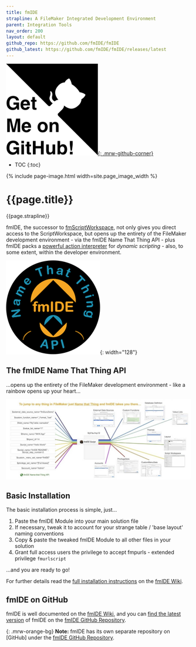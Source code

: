```yaml
---
title: fmIDE
strapline: A FileMaker Integrated Development Environment
parent: Integration Tools
nav_order: 200
layout: default
github_repo: https://github.com/fmIDE/fmIDE
github_latest: https://github.com/fmIDE/fmIDE/releases/latest
---
```

[![Get me on Github](/assets/images/get-me-on-github.png){: .mrw-github-corner}]({{page.github_latest}})

- TOC
{:toc}

{% include page-image.html width=site.page_image_width %}

# {{page.title}}

{{page.strapline}}

fmIDE, the successor to [fmScriptWorkspace](fmscriptworkspace.html), not only gives you direct access to the ScriptWorkspace, but opens up the entirety of the FileMaker development environment - via the fmIDE Name That Thing API - plus fmIDE packs a [powerful action interpreter](https://github.com/fmIDE/fmIDE/wiki/fmIDE-Action-Scripts) for *dynamic scripting* - also, to some extent, within the developer environment.

![fmIDE Name that Thing API](/assets/images/fmide-name-that-thing-a-p-i-256.png){: width="128"}

## The fmIDE Name That Thing API

…opens up the entirety of the FileMaker development environment - like a rainbow opens up your heart…

![fmIDE Name that Thing API](/assets/images/fmide-name-that-thing-api-rainbow.jpg)

## Basic Installation

The basic installation process is simple, just…

1. Paste the fmIDE Module into your main solution file
2. If necessary, tweak it to account for your strange table / 'base layout' naming conventions
3. Copy & paste the tweaked fmIDE Module to all other files in your solution
4. Grant full access users the privilege to accept fmpurls - extended privilege `fmurlscript`

…and you are ready to go!

For further details read the [full installation instructions](https://github.com/fmide/fmide/wiki/About-fmIDE-Installation-and-Setup) on the [fmIDE Wiki](https://github.com/fmide/fmide/wiki).

## fmIDE on GitHub

fmIDE is well documented on the [fmIDE Wiki](https://github.com/fmIDE/fmIDE/wiki), and you can [find the latest version](https://github.com/fmIDE/fmIDE/releases/latest) of fmIDE on the [fmIDE GitHub Repository](https://github.com/fmIDE/fmIDE).

{: .mrw-orange-bg}
**Note:** fmIDE has its own separate repository on [GitHub] under the [fmIDE GitHub Repository](https://github.com/fmIDE/fmIDE).

